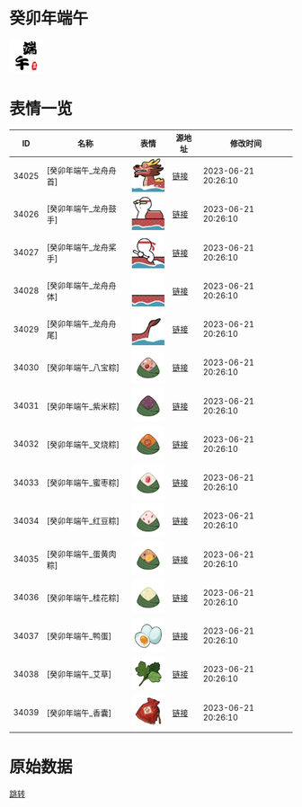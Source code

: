 # 癸卯年端午

<img src="./cover.png" height="60" alt="cover" />

# 表情一览

|ID|名称|表情|源地址|修改时间|
|----|----|----|----|----|
|34025|[癸卯年端午_龙舟舟首]|<img src="./pic/034025_%5B癸卯年端午_龙舟舟首%5D.png" height="60" alt="龙舟舟首"/>|[链接](https://i0.hdslb.com/bfs/garb/287964780e6c3e8c994677412e0afd208bd5bc2b.png)|2023-06-21 20:26:10|
|34026|[癸卯年端午_龙舟鼓手]|<img src="./pic/034026_%5B癸卯年端午_龙舟鼓手%5D.png" height="60" alt="龙舟鼓手"/>|[链接](https://i0.hdslb.com/bfs/garb/fc3d145a99dc856d45f4c5d0e3dc0fa936d2328c.png)|2023-06-21 20:26:10|
|34027|[癸卯年端午_龙舟桨手]|<img src="./pic/034027_%5B癸卯年端午_龙舟桨手%5D.png" height="60" alt="龙舟桨手"/>|[链接](https://i0.hdslb.com/bfs/garb/c3026740e62418d7815396c1b5246a5a13c5e753.png)|2023-06-21 20:26:10|
|34028|[癸卯年端午_龙舟舟体]|<img src="./pic/034028_%5B癸卯年端午_龙舟舟体%5D.png" height="60" alt="龙舟舟体"/>|[链接](https://i0.hdslb.com/bfs/garb/ac8cf70ef36acfa44c7ce0a9280d8004a820dc98.png)|2023-06-21 20:26:10|
|34029|[癸卯年端午_龙舟舟尾]|<img src="./pic/034029_%5B癸卯年端午_龙舟舟尾%5D.png" height="60" alt="龙舟舟尾"/>|[链接](https://i0.hdslb.com/bfs/garb/e49f6858b7e41dbdedb91dafbbfa9e95213c3e61.png)|2023-06-21 20:26:10|
|34030|[癸卯年端午_八宝粽]|<img src="./pic/034030_%5B癸卯年端午_八宝粽%5D.png" height="60" alt="八宝粽"/>|[链接](https://i0.hdslb.com/bfs/garb/8726b17d18916b46b6360c550260900b3921e975.png)|2023-06-21 20:26:10|
|34031|[癸卯年端午_紫米粽]|<img src="./pic/034031_%5B癸卯年端午_紫米粽%5D.png" height="60" alt="紫米粽"/>|[链接](https://i0.hdslb.com/bfs/garb/2c7587aa781f1083af32971db031b6fd14fdfda6.png)|2023-06-21 20:26:10|
|34032|[癸卯年端午_叉烧粽]|<img src="./pic/034032_%5B癸卯年端午_叉烧粽%5D.png" height="60" alt="叉烧粽"/>|[链接](https://i0.hdslb.com/bfs/garb/0ff332be0ab392ede9583ba5ecae328ceb46938d.png)|2023-06-21 20:26:10|
|34033|[癸卯年端午_蜜枣粽]|<img src="./pic/034033_%5B癸卯年端午_蜜枣粽%5D.png" height="60" alt="蜜枣粽"/>|[链接](https://i0.hdslb.com/bfs/garb/855c8ab50c9cfb60bfff0b824382d8bcdb1e1ead.png)|2023-06-21 20:26:10|
|34034|[癸卯年端午_红豆粽]|<img src="./pic/034034_%5B癸卯年端午_红豆粽%5D.png" height="60" alt="红豆粽"/>|[链接](https://i0.hdslb.com/bfs/garb/3f434614c078ab29b8dbe4f1fa8664500196c7fa.png)|2023-06-21 20:26:10|
|34035|[癸卯年端午_蛋黄肉粽]|<img src="./pic/034035_%5B癸卯年端午_蛋黄肉粽%5D.png" height="60" alt="蛋黄肉粽"/>|[链接](https://i0.hdslb.com/bfs/garb/a15038de5f39ff1b1c7857c709b1c944573f0452.png)|2023-06-21 20:26:10|
|34036|[癸卯年端午_桂花粽]|<img src="./pic/034036_%5B癸卯年端午_桂花粽%5D.png" height="60" alt="桂花粽"/>|[链接](https://i0.hdslb.com/bfs/garb/66783807e023b554a7fdea63b6ffb639d4d1ef68.png)|2023-06-21 20:26:10|
|34037|[癸卯年端午_鸭蛋]|<img src="./pic/034037_%5B癸卯年端午_鸭蛋%5D.png" height="60" alt="鸭蛋"/>|[链接](https://i0.hdslb.com/bfs/garb/c5ece1cc8ff68dfcceeb50e4e80ebe000278ccba.png)|2023-06-21 20:26:10|
|34038|[癸卯年端午_艾草]|<img src="./pic/034038_%5B癸卯年端午_艾草%5D.png" height="60" alt="艾草"/>|[链接](https://i0.hdslb.com/bfs/garb/20bd17b368caed97d0a29591923c973941eee874.png)|2023-06-21 20:26:10|
|34039|[癸卯年端午_香囊]|<img src="./pic/034039_%5B癸卯年端午_香囊%5D.png" height="60" alt="香囊"/>|[链接](https://i0.hdslb.com/bfs/garb/4ab6772b0356f85beb5404891909a6274a8ea5ee.png)|2023-06-21 20:26:10|

# 原始数据

[跳转](./raw.json)

